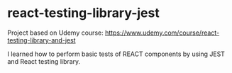 # react-testing-library-jest

Project based on Udemy course: https://www.udemy.com/course/react-testing-library-and-jest

I learned how to perform basic tests of REACT components by using JEST and React testing library.
